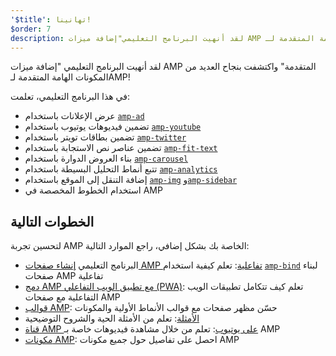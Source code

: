 ```yaml
---
'$title': تهانينا!
$order: 7
description: لقد أنهيت البرنامج التعليمي"إضافة ميزات AMP المتقدمة" واكتشفت بنجاح العديد من المكونات الهامة المتقدمة لـAMP!
---
```


لقد أنهيت البرنامج التعليمي "إضافة ميزات AMP المتقدمة" واكتشفت بنجاح العديد من المكونات الهامة المتقدمة لـAMP!

في هذا البرنامج التعليمي، تعلمت:

- عرض الإعلانات باستخدام [`amp-ad`](../../../../documentation/components/reference/amp-ad.md)
- تضمين فيديوهات يوتيوب باستخدام [`amp-youtube`](../../../../documentation/components/reference/amp-youtube.md)
- تضمين بطاقات تويتر باستخدام [`amp-twitter`](../../../../documentation/components/reference/amp-twitter.md)
- تضمين عناصر نص الاستجابة باستخدام [`amp-fit-text`](../../../../documentation/components/reference/amp-fit-text.md)
- بناء العروض الدوارة باستخدام [`amp-carousel`](../../../../documentation/components/reference/amp-carousel.md)
- تتبع أنماط التحليل البسيطة باستخدام [`amp-analytics`](../../../../documentation/components/reference/amp-analytics.md)
- إضافة التنقل إلى الموقع باستخدام [`amp-img`](../../../../documentation/components/reference/amp-img.md) و[`amp-sidebar`](../../../../documentation/components/reference/amp-sidebar.md)
- استخدام الخطوط المخصصة في AMP

## الخطوات التالية

لتحسين تجربة AMP الخاصة بك بشكل إضافي، راجع الموارد التالية:

- البرنامج التعليمي [إنشاء صفحات AMP تفاعلية](../../../../documentation/guides-and-tutorials/develop/interactivity/index.md): تعلم كيفية استخدام [`amp-bind`](../../../../documentation/components/reference/amp-bind.md) لبناء صفحات AMP تفاعلية
- [دمج AMP مع تطبيق الويب التفاعلي (PWA)](../../../../documentation/guides-and-tutorials/integrate/amp-in-pwa.md): تعلم كيف تتكامل تطبيقات الويب التفاعلية مع صفحات AMP
- [قوالب AMP](../../../../documentation/templates/index.html): حسّن مظهر صفحات مع قوالب الأنماط الأولية والمكونات
- [الأمثلة](../../../../documentation/examples/index.html): تعلم من الأمثلة الحية والشروح التوضيحية
- [قناة AMP على يوتيوب](https://www.youtube.com/channel/UCXPBsjgKKG2HqsKBhWA4uQw): تعلم من خلال مشاهدة فيديوهات خاصة بـ AMP
- [مكونات AMP](../../../../documentation/components/index.html): احصل على تفاصيل حول جميع مكونات AMP
